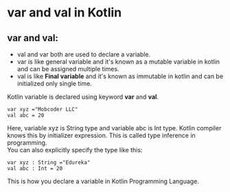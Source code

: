 # var and val in Kotlin

## var and val:

- val and var both are used to declare a variable. 
- var is like general variable and it's known as a mutable variable in kotlin and can be assigned multiple times. 
- val is like **Final variable** and it's known as immutable in kotlin and can be initialized only single time.


Kotlin variable is declared using keyword **var** and **val**.

```
var xyz ="Mobcoder LLC"
val abc = 20
```

Here, variable xyz is String type and variable abc is Int type. Kotlin compiler knows this by initializer expression. This is called type inference in programming. \
You can also explicitly specify the type like this:

```
var xyz : String ="Edureka"
val abc : Int = 20
```

This is how you declare a variable in Kotlin Programming Language.
